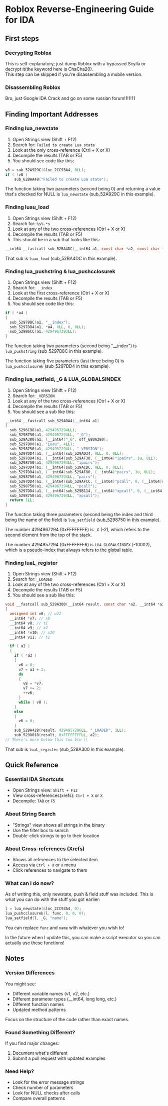 # Roblox Reverse-Engineering Guide for IDA

## First steps

### Decrypting Roblox

This is self-explanatory; just dump Roblox with a bypassed Scylla or decrypt it(the keyword here is ChaCha20).<br>
This step can be skipped if you're disassembling a mobile version.

### Disassembling Roblox

Bro, just Google IDA Crack and go on some russian forum!1!1!11

## Finding Important Addresses

### Finding lua_newstate
1. Open Strings view (Shift + F12)
2. Search for: `Failed to create Lua state`
3. Look at the only cross-reference (Ctrl + X or X)
4. Decompile the results (TAB or F5)
5. You should see code like this:
```c
v8 = sub_52A929C(&loc_2CC93A4, 0LL);
if ( !v8 )
    sub_62BAA48("Failed to create Lua state");
```
The function taking two parameters (second being 0) and returning a value that's checked for NULL is `lua_newstate` (sub_52A929C in this example).

### Finding luau_load
1. Open Strings view (Shift + F12)
2. Search for: `%s%.*s`
3. Look at any of the two cross-references (Ctrl + X or X)
4. Decompile the results (TAB or F5)
5. This should be in a sub that looks like this:
```c
__int64 __fastcall sub_52BA4DC(__int64 a1, const char *a2, const char *a3, int a4, unsigned int a5)
```
That sub is `luau_load` (sub_52BA4DC in this example).

### Finding lua_pushstring & lua_pushcclosurek
1. Open Strings view (Shift + F12)
2. Search for: `__index`
3. Look at the first cross-reference (Ctrl + X or X)
4. Decompile the results (TAB or F5)
5. You should see code like this:
```c
if ( *a4 )
{
  sub_5297B8C(a1, "__index");
  sub_5297DD4(a1, *a4, 0LL, 0, 0LL);
  sub_52986CC(a1, 4294967293LL);
}
```
The function taking two parameters (second being "__index") is `lua_pushstring` (sub_5297B8C in this example).

The function taking five parameters (last three being 0) is `lua_pushcclosurek` (sub_5297DD4 in this example).

### Finding lua_setfield, _G & LUA_GLOBALSINDEX
1. Open Strings view (Shift + F12)
2. Search for: `_VERSION`
3. Look at any of the two cross-references (Ctrl + X or X)
4. Decompile the results (TAB or F5)
5. You should see a sub like this:
```c
__int64 __fastcall sub_529ADA4(__int64 a1)
{
  sub_5296C98(a1, 4294957294LL);
  sub_5298750(a1, 4294957294LL, "_G");
  sub_529A300(a1, (__int64)"_G", off_680A280);
  sub_5297B00(a1, "Luau", 4LL);
  sub_5298750(a1, 4294957294LL, "_VERSION");
  sub_5297DD4(a1, (__int64)sub_529AD34, 0LL, 0, 0LL);
  sub_5297DD4(a1, (__int64)sub_529AF30, (__int64)"ipairs", 1u, 0LL);
  sub_5298750(a1, 4294967294LL, "ipairs");
  sub_5297DD4(a1, (__int64)sub_529ACDC, 0LL, 0, 0LL);
  sub_5297DD4(a1, (__int64)sub_529AF80, (__int64)"pairs", 1u, 0LL);
  sub_5298750(a1, 4294967294LL, "pairs");
  sub_5297DD4(a1, (__int64)sub_529AFCC, (__int64)"pcall", 0, (__int64)sub_529B0A8);
  sub_5298750(a1, 4294967294LL, "pcall");
  sub_5297DD4(a1, (__int64)sub_529B114, (__int64)"xpcall", 0, (__int64)sub_529B228);
  sub_5298750(a1, 4294967294LL, "xpcall");
  return 1LL;
}
```
The function taking three parameters (second being the index and third being the name of the field) is `lua_setfield` (sub_5298750 in this example).

The number 4294967294 (0xFFFFFFFE) is `_G` (-2), which refers to the second element from the top of the stack.

The number 4294957294 (0xFFFFFFF6) is `LUA_GLOBALSINDEX` (-10002), which is a pseudo-index that always refers to the global table.

### Finding luaL_register
1. Open Strings view (Shift + F12)
2. Search for: `_LOADED`
3. Look at any of the two cross-references (Ctrl + X or X)
4. Decompile the results (TAB or F5)
5. You should see a sub like this:
```c
void __fastcall sub_529A300(__int64 result, const char *a2, __int64 *a3)
{
  unsigned int v6; // w22
  __int64 *v7; // x8
  __int64 v8; // t1
  __int64 v9; // x2
  __int64 *v10; // x20
  __int64 v11; // t1

  if ( a2 )
  {
    if ( *a3 )
    {
      v6 = 0;
      v7 = a3 + 2;
      do
      {
        v8 = *v7;
        v7 += 2;
        ++v6;
      }
      while ( v8 );
    }
    else
    {
      v6 = 0;
    }
    sub_529A428(result, 4294957296LL, "_LOADED", 1LL);
    sub_5298018(result, 0xFFFFFFFFLL, a2);
// There's more below this too btw \\
```
That sub is `luaL_register` (sub_529A300 in this example).

## Quick Reference

### Essential IDA Shortcuts
- Open Strings view: `Shift + F12`
- View cross-references(xrefs): `Ctrl + X` or `X`
- Decompile: `TAB` or `F5`

### About String Search
- "Strings" view shows all strings in the binary
- Use the filter box to search
- Double-click strings to go to their location

### About Cross-references (Xrefs)
- Shows all references to the selected item
- Access via `Ctrl + X` or `X` menu
- Click references to navigate to them

### What can I do now?
As of writing this, only newstate, push & field stuff was included. This is what you can do with the stuff you got earlier:
```cpp
l = lua_newstate(&loc_2CC93A4, 0); 
lua_pushcclosurek(l, func, 0, 0, 0);
lua_setfield(l, _G, "name");
```
You can replace `func` and `name` with whatever you wish to!

In the future when I update this, you can make a script executor so you can actually use these functions!

## Notes

### Version Differences
You might see:
- Different variable names (v1, v2, etc.)
- Different parameter types (__int64, long long, etc.)
- Different function names
- Updated method patterns

Focus on the structure of the code rather than exact names.

### Found Something Different?
If you find major changes:
1. Document what's different
2. Submit a pull request with updated examples

### Need Help?
- Look for the error message strings
- Check number of parameters
- Look for NULL checks after calls
- Compare overall patterns
